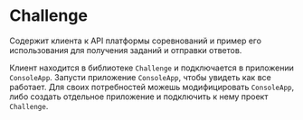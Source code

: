 # Challenge

Содержит клиента к API платформы соревнований и пример его использования для получения заданий и отправки ответов.

Клиент находится в библиотеке `Challenge` и подключается в приложении `ConsoleApp`. Запусти приложение `ConsoleApp`, чтобы увидеть как все работает.
Для своих потребностей можешь модифицировать `ConsoleApp`, либо создать отдельное приложение и подключить к нему проект `Challenge`.

